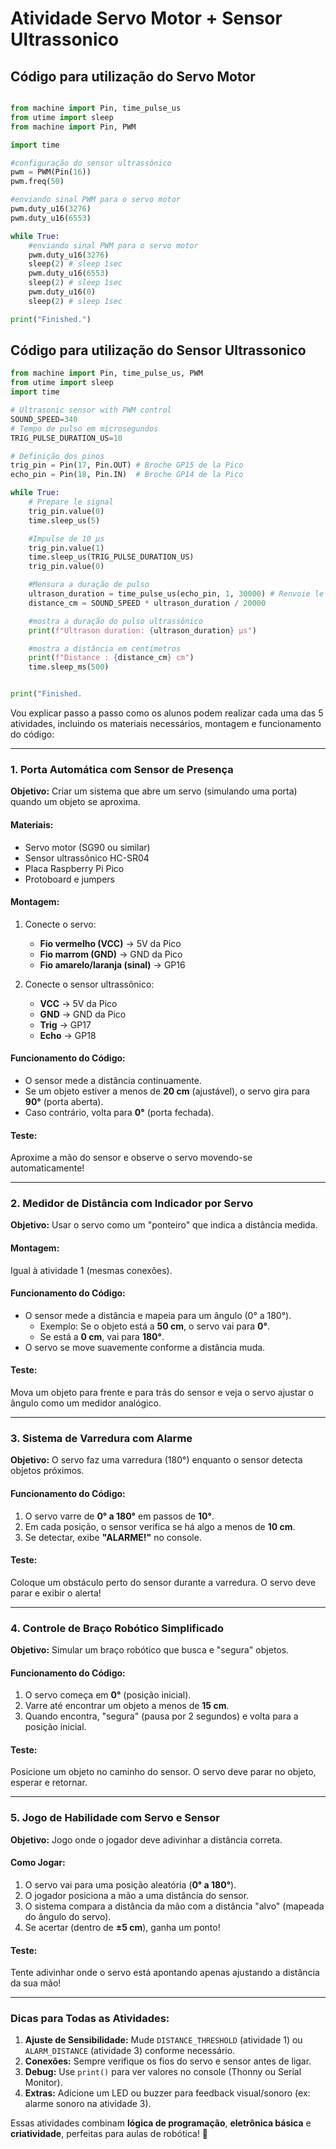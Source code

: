 # Atividade Servo Motor + Sensor Ultrassonico

## Código para utilização do Servo Motor

```python

from machine import Pin, time_pulse_us
from utime import sleep
from machine import Pin, PWM

import time

#configuração do sensor ultrassônico
pwm = PWM(Pin(16))
pwm.freq(50)

#enviando sinal PWM para o servo motor
pwm.duty_u16(3276)
pwm.duty_u16(6553)

while True:
    #enviando sinal PWM para o servo motor
    pwm.duty_u16(3276)
    sleep(2) # sleep 1sec
    pwm.duty_u16(6553)
    sleep(2) # sleep 1sec
    pwm.duty_u16(0)
    sleep(2) # sleep 1sec

print("Finished.")

```


## Código para utilização do Sensor Ultrassonico

```python
from machine import Pin, time_pulse_us, PWM
from utime import sleep
import time

# Ultrasonic sensor with PWM control
SOUND_SPEED=340 
# Tempo de pulso em microsegundos
TRIG_PULSE_DURATION_US=10

# Definição dos pinos
trig_pin = Pin(17, Pin.OUT) # Broche GP15 de la Pico
echo_pin = Pin(18, Pin.IN)  # Broche GP14 de la Pico

while True:
    # Prepare le signal
    trig_pin.value(0)
    time.sleep_us(5)

    #Impulse de 10 µs
    trig_pin.value(1)
    time.sleep_us(TRIG_PULSE_DURATION_US)
    trig_pin.value(0)

    #Mensura a duração de pulso
    ultrason_duration = time_pulse_us(echo_pin, 1, 30000) # Renvoie le temps de propagation de l'onde (en µs)
    distance_cm = SOUND_SPEED * ultrason_duration / 20000

    #mostra a duração do pulso ultrassônico
    print(f"Ultrason duration: {ultrason_duration} µs")

    #mostra a distância em centímetros
    print(f"Distance : {distance_cm} cm")
    time.sleep_ms(500)


print("Finished.
```

Vou explicar passo a passo como os alunos podem realizar cada uma das 5 atividades, incluindo os materiais necessários, montagem e funcionamento do código:

---

### **1. Porta Automática com Sensor de Presença**  
**Objetivo:** Criar um sistema que abre um servo (simulando uma porta) quando um objeto se aproxima.  

#### **Materiais:**  
- Servo motor (SG90 ou similar)  
- Sensor ultrassônico HC-SR04  
- Placa Raspberry Pi Pico  
- Protoboard e jumpers  

#### **Montagem:**  
1. Conecte o servo:  
   - **Fio vermelho (VCC)** → 5V da Pico  
   - **Fio marrom (GND)** → GND da Pico  
   - **Fio amarelo/laranja (sinal)** → GP16  

2. Conecte o sensor ultrassônico:  
   - **VCC** → 5V da Pico  
   - **GND** → GND da Pico  
   - **Trig** → GP17  
   - **Echo** → GP18  

#### **Funcionamento do Código:**  
- O sensor mede a distância continuamente.  
- Se um objeto estiver a menos de **20 cm** (ajustável), o servo gira para **90°** (porta aberta).  
- Caso contrário, volta para **0°** (porta fechada).  

#### **Teste:**  
Aproxime a mão do sensor e observe o servo movendo-se automaticamente!  

---

### **2. Medidor de Distância com Indicador por Servo**  
**Objetivo:** Usar o servo como um "ponteiro" que indica a distância medida.  

#### **Montagem:**  
Igual à atividade 1 (mesmas conexões).  

#### **Funcionamento do Código:**  
- O sensor mede a distância e mapeia para um ângulo (0° a 180°).  
  - Exemplo: Se o objeto está a **50 cm**, o servo vai para **0°**.  
  - Se está a **0 cm**, vai para **180°**.  
- O servo se move suavemente conforme a distância muda.  

#### **Teste:**  
Mova um objeto para frente e para trás do sensor e veja o servo ajustar o ângulo como um medidor analógico.  

---

### **3. Sistema de Varredura com Alarme**  
**Objetivo:** O servo faz uma varredura (180°) enquanto o sensor detecta objetos próximos.  

#### **Funcionamento do Código:**  
1. O servo varre de **0° a 180°** em passos de **10°**.  
2. Em cada posição, o sensor verifica se há algo a menos de **10 cm**.  
3. Se detectar, exibe **"ALARME!"** no console.  

#### **Teste:**  
Coloque um obstáculo perto do sensor durante a varredura. O servo deve parar e exibir o alerta!  

---

### **4. Controle de Braço Robótico Simplificado**  
**Objetivo:** Simular um braço robótico que busca e "segura" objetos.  

#### **Funcionamento do Código:**  
1. O servo começa em **0°** (posição inicial).  
2. Varre até encontrar um objeto a menos de **15 cm**.  
3. Quando encontra, "segura" (pausa por 2 segundos) e volta para a posição inicial.  

#### **Teste:**  
Posicione um objeto no caminho do sensor. O servo deve parar no objeto, esperar e retornar.  

---

### **5. Jogo de Habilidade com Servo e Sensor**  
**Objetivo:** Jogo onde o jogador deve adivinhar a distância correta.  

#### **Como Jogar:**  
1. O servo vai para uma posição aleatória (**0° a 180°**).  
2. O jogador posiciona a mão a uma distância do sensor.  
3. O sistema compara a distância da mão com a distância "alvo" (mapeada do ângulo do servo).  
4. Se acertar (dentro de **±5 cm**), ganha um ponto!  

#### **Teste:**  
Tente adivinhar onde o servo está apontando apenas ajustando a distância da sua mão!  

---

### **Dicas para Todas as Atividades:**  
1. **Ajuste de Sensibilidade:** Mude `DISTANCE_THRESHOLD` (atividade 1) ou `ALARM_DISTANCE` (atividade 3) conforme necessário.  
2. **Conexões:** Sempre verifique os fios do servo e sensor antes de ligar.  
3. **Debug:** Use `print()` para ver valores no console (Thonny ou Serial Monitor).  
4. **Extras:** Adicione um LED ou buzzer para feedback visual/sonoro (ex: alarme sonoro na atividade 3).  

Essas atividades combinam **lógica de programação**, **eletrônica básica** e **criatividade**, perfeitas para aulas de robótica! 🚀

```

